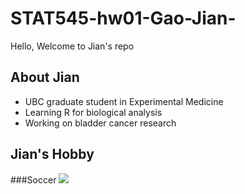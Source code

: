 # STAT545-hw01-Gao-Jian-
Hello, Welcome to Jian's repo 
## About Jian 
- UBC graduate student in Experimental Medicine 
- Learning R for biological analysis 
- Working on bladder cancer research 

## Jian's Hobby 

###Soccer 
![](https://media.giphy.com/media/NWlBEcDW5evFS/giphy.gif)

